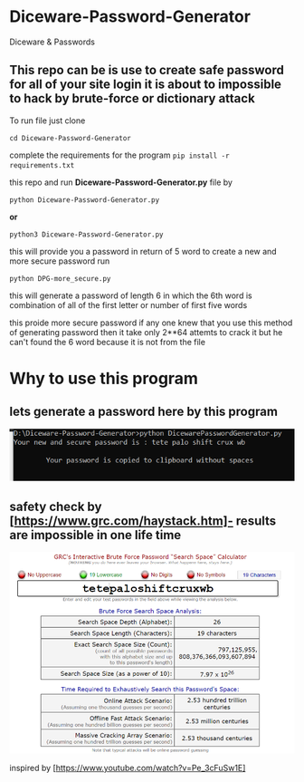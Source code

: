 # Diceware-Password-Generator
Diceware &amp; Passwords

## This repo can be is use to create safe password for all of your site login it is about to impossible to hack by brute-force or dictionary attack

To run file just clone
```
cd Diceware-Password-Generator
```
complete the requirements for the program
`pip install -r requirements.txt`

this repo and run **Diceware-Password-Generator.py** file by 
```
python Diceware-Password-Generator.py  
```
**or**
```
python3 Diceware-Password-Generator.py  
```
this will provide you a password in return of 5 word 
to create a new and more secure password run
```
python DPG-more_secure.py
```
this will generate a password of length 6 in which the 6th word is combination of all of the first letter or number of first five words

this proide more secure password if any one knew that you use this method of generating password then it take only 2\**64 attemts to crack it but he can't found the 6 word because it is not from the file       

# Why to use this program 
## lets generate a password here by this program
<img src="https://github.com/rishabhjainfinal/Diceware-Password-Generator/blob/master/IMG/Screenshot%20(79).png" >

## safety check by [https://www.grc.com/haystack.htm]- results are impossible in one life time
<img src="https://github.com/rishabhjainfinal/Diceware-Password-Generator/blob/master/IMG/Screenshot%20(78).png" >

inspired by [https://www.youtube.com/watch?v=Pe_3cFuSw1E]
